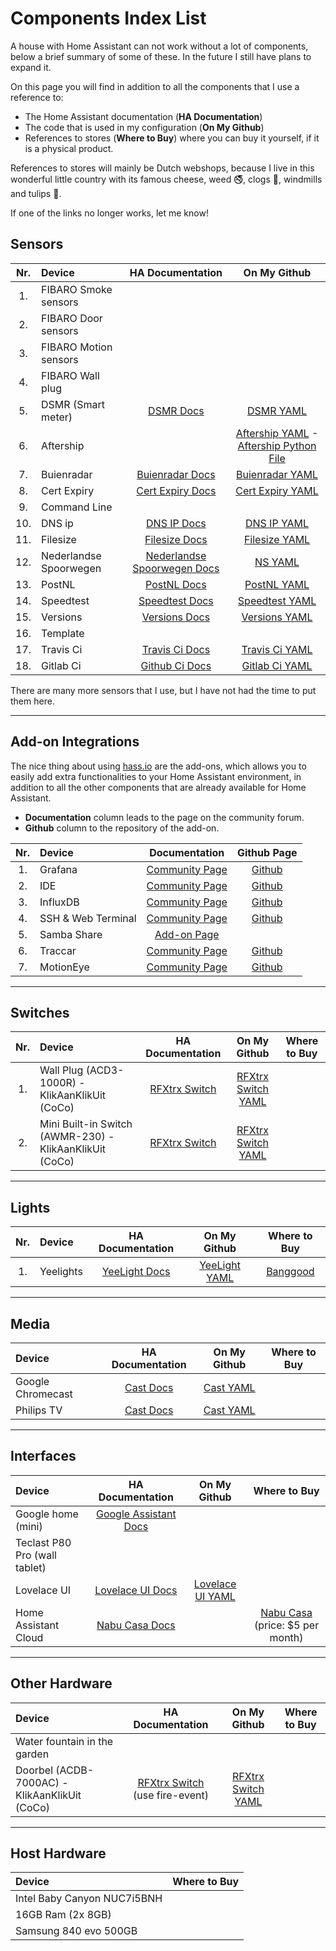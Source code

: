 # Components Index List

A house with Home Assistant can not work without a lot of components, below a brief summary of some of these. In the future I still have plans to expand it.

On this page you will find in addition to all the components that I use a reference to:

- The Home Assistant documentation (**HA Documentation**)
- The code that is used in my configuration (**On My Github**)
- References to stores (**Where to Buy**) where you can buy it yourself, if it is a physical product.

References to stores will mainly be Dutch webshops, because I live in this wonderful little country with its famous cheese, weed :no_smoking:, clogs :shoe:, windmills and tulips :tulip:.

If one of the links no longer works, let me know!

## Sensors

|Nr.|Device|HA Documentation|On My Github|
|:---:|:---|:---:|:---:|
|1.|FIBARO Smoke sensors|
|2.|FIBARO Door sensors|
|3.|FIBARO Motion sensors|
|4.|FIBARO Wall plug|
|5.|DSMR (Smart meter)|[DSMR Docs][dsmr-docs]|[DSMR YAML][dsmr-github]|
|6.|Aftership||[Aftership YAML][aftership-yaml] - [Aftership Python File][aftership-python]|
|7.|Buienradar|[Buienradar Docs][buienradar-docs]|[Buienradar YAML][buienradar-github]|
|8.|Cert Expiry|[Cert Expiry Docs][cert-expiry-docs]|[Cert Expiry YAML][cert-expiry-github]|
|9.|Command Line|
|10.|DNS ip|[DNS IP Docs][dns-ip-docs]|[DNS IP YAML][dnsip-github]|
|11.|Filesize|[Filesize Docs][filesize-docs]|[Filesize YAML][filesize-github]|
|12.|Nederlandse Spoorwegen|[Nederlandse Spoorwegen Docs][ns-docs]|[NS YAML][ns-github]|
|13.|PostNL|[PostNL Docs][postnl-docs]|[PostNL YAML][postnl-github]|
|14.|Speedtest|[Speedtest Docs][speedtest-docs]|[Speedtest YAML][speedtest-github]|
|15.|Versions|[Versions Docs][versions-docs]|[Versions YAML][versions-github]|
|16.|Template|
|17.|Travis Ci|[Travis Ci Docs][travis-ci-docs]|[Travis Ci YAML][travis-github]|
|18.|Gitlab Ci|[Github Ci Docs][github-ci-docs]|[Gitlab Ci YAML][gitlab-github]|

There are many more sensors that I use, but I have not had the time to put them here.

---

## Add-on Integrations

The nice thing about using [hass.io][hassio] are the add-ons, which allows you to easily add extra functionalities to your Home Assistant environment, in addition to all the other components that are already available for Home Assistant.

- **Documentation** column leads to the page on the community forum.
- **Github** column to the repository of the add-on.

|Nr.|Device|Documentation|Github Page|
|:---:|:---|:---:|:---:|
|1.|Grafana|[Community Page][grafana-community]|[Github][grafana-github]
|2.|IDE|[Community Page][ide-community]|[Github][ide-github]
|3.|InfluxDB|[Community Page][influxdb-community]|[Github][influxdb-github]
|4.|SSH & Web Terminal|[Community Page][ssh-web-terminal-community]|[Github][ssh-web-terminal-github]
|5.|Samba Share|[Add-on Page][samba-share-homeassistant]
|6.|Traccar|[Community Page][traccar-community]|[Github][traccar-github]
|7.|MotionEye|[Community Page][motioneye-community]|[Github][motioneye-github]

---

## Switches

|Nr.|Device|HA Documentation|On My Github|Where to Buy|
|:---:|:---|:---:|:---:|:---:|
|1.|Wall Plug (ACD3-1000R) - KlikAanKlikUit (CoCo) |[RFXtrx Switch][rfxtrx-switch-docs]|[RFXtrx Switch YAML][rfxtrx-switch-github]|
|2.|Mini Built-in Switch (AWMR-230) - KlikAanKlikUit (CoCo) |[RFXtrx Switch][rfxtrx-switch-docs]|[RFXtrx Switch YAML][rfxtrx-switch-github]|

---

## Lights

|Nr.|Device|HA Documentation|On My Github|Where to Buy|
|:---:|:---|:---:|:---:|:---:|
|1.|Yeelights|[YeeLight Docs][yeelight-wifi-bulb-docs]|[YeeLight YAML][yeelight-github]|[Banggood][yeelight-banggood]|

---

## Media

|Device|HA Documentation|On My Github|Where to Buy|
|:---|:---:|:---:|:---:|
|Google Chromecast|[Cast Docs][cast-docs]|[Cast YAML][cast-github]|
|Philips TV|[Cast Docs][cast-docs]|[Cast YAML][cast-github]|

---

## Interfaces

|Device|HA Documentation|On My Github|Where to Buy|
|:---|:---:|:---:|:---:|
|Google home (mini)|[Google Assistant Docs][google-assistant-docs]|
|Teclast P80 Pro (wall tablet)|
|Lovelace UI|[Lovelace UI Docs][lovelace-ui-docs]|[Lovelace UI YAML][lovelace-ui-github]|
|Home Assistant Cloud|[Nabu Casa Docs][nabu-casa-docs]||[Nabu Casa][nabu-casa-buy] (price: $5 per month)

---

## Other Hardware

|Device|HA Documentation|On My Github|Where to Buy|
|:---|:---:|:---:|:---:|
|Water fountain in the garden|
| Doorbel (ACDB-7000AC) - KlikAanKlikUit (CoCo) |[RFXtrx Switch][rfxtrx-switch-docs] (use fire-event)|[RFXtrx Switch YAML][rfxtrx-switch-github]|

---

## Host Hardware

|Device|Where to Buy|
|:---|:---:|
|Intel Baby Canyon NUC7i5BNH|
|16GB Ram (2x 8GB)|
|Samsung 840 evo 500GB|

[rfxtrx-switch-docs]: https://www.home-assistant.io/components/switch.rfxtrx/
[yeelight-wifi-bulb-docs]: https://www.home-assistant.io/components/light.yeelight/
[cast-docs]: https://www.home-assistant.io/components/cast/
[dsmr-docs]: https://www.home-assistant.io/components/sensor.dsmr/
[google-assistant-docs]: https://www.home-assistant.io/components/google_assistant/
[lovelace-ui-docs]: https://www.home-assistant.io/lovelace/
[nabu-casa-docs]: https://www.home-assistant.io/components/cloud/
[buienradar-docs]: https://www.home-assistant.io/components/sensor.buienradar/
[filesize-docs]: https://www.home-assistant.io/components/sensor.filesize/
[ns-docs]: https://www.home-assistant.io/components/sensor.nederlandse_spoorwegen/
[postnl-docs]: https://www.home-assistant.io/components/sensor.postnl/
[speedtest-docs]: https://www.home-assistant.io/components/sensor.speedtest/
[travis-ci-docs]: https://www.home-assistant.io/components/sensor.travisci/
[github-ci-docs]: https://www.home-assistant.io/components/sensor.gitlab_ci/
[versions-docs]:https://www.home-assistant.io/components/sensor.version/
[cert-expiry-docs]:https://www.home-assistant.io/components/sensor.cert_expiry/
[dns-ip-docs]:https://www.home-assistant.io/components/sensor.dnsip/

[grafana-community]: https://community.home-assistant.io/t/community-hass-io-add-on-grafana/54674
[ide-community]: https://community.home-assistant.io/t/community-hass-io-add-on-ide-based-on-cloud9/33810
[influxdb-community]: https://community.home-assistant.io/t/community-hass-io-add-on-influxdb/54491
[ssh-web-terminal-community]: https://community.home-assistant.io/t/community-hass-io-add-on-ssh-web-terminal/33820
[samba-share-homeassistant]: https://www.home-assistant.io/addons/samba/
[traccar-community]: https://community.home-assistant.io/t/community-hass-io-add-on-traccar/81407
[motioneye-community]: https://community.home-assistant.io/t/community-hass-io-add-on-motioneye/71826

[grafana-github]: https://github.com/hassio-addons/addon-grafana
[ide-github]: https://github.com/hassio-addons/addon-ide
[influxdb-github]: https://github.com/hassio-addons/addon-influxdb
[ssh-web-terminal-github]: https://github.com/hassio-addons/addon-ssh
[traccar-github]: https://github.com/hassio-addons/addon-traccar
[motioneye-github]: https://github.com/hassio-addons/addon-motioneye

[lovelace-ui-github]: https://github.com/klaasnicolaas/Smarthome-homeassistant-config/blob/master/ui-lovelace.yaml
[postnl-github]: https://github.com/klaasnicolaas/Smarthome-homeassistant-config/blob/master/components/sensors/postnl.yaml
[dsmr-github]: https://github.com/klaasnicolaas/Smarthome-homeassistant-config/blob/master/components/sensors/smart_meter.yaml
[aftership-yaml]: https://github.com/klaasnicolaas/Smarthome-homeassistant-config/blob/master/components/sensors/aftership.yaml
[aftership-python]: https://github.com/klaasnicolaas/Smarthome-homeassistant-config/blob/master/custom_components/sensor/aftership.py
[rfxtrx-switch-github]: https://github.com/klaasnicolaas/Smarthome-homeassistant-config/blob/master/components/switches/rfxtrx_switch.yaml
[yeelight-github]: https://github.com/klaasnicolaas/Smarthome-homeassistant-config/blob/master/components/lights/yeelight.yaml
[versions-github]:https://github.com/klaasnicolaas/Smarthome-homeassistant-config/blob/master/components/sensors/versions.yaml
[speedtest-github]:https://github.com/klaasnicolaas/Smarthome-homeassistant-config/blob/master/components/packages/speedtest.yaml
[buienradar-github]: https://github.com/klaasnicolaas/Smarthome-homeassistant-config/blob/master/components/packages/buienradar.yaml
[cast-github]: https://github.com/klaasnicolaas/Smarthome-homeassistant-config/blob/master/components/packages/cast.yaml
[filesize-github]: https://github.com/klaasnicolaas/Smarthome-homeassistant-config/blob/master/components/packages/system.yaml#L239
[dnsip-github]: https://github.com/klaasnicolaas/Smarthome-homeassistant-config/blob/master/components/packages/system.yaml#L245
[cert-expiry-github]: https://github.com/klaasnicolaas/Smarthome-homeassistant-config/blob/master/components/packages/system.yaml#L247
[ns-github]: https://github.com/klaasnicolaas/Smarthome-homeassistant-config/blob/master/components/sensors/ns.yaml
[travis-github]: https://github.com/klaasnicolaas/Smarthome-homeassistant-config/blob/master/components/packages/system.yaml#L269
[gitlab-github]: https://github.com/klaasnicolaas/Smarthome-homeassistant-config/blob/master/components/sensors/gitlab_ci.yaml

[nabu-casa-buy]: https://www.nabucasa.com/
[hassio]: https://www.home-assistant.io/hassio/
[yeelight-banggood]:https://www.banggood.com/search/yeelight.html
